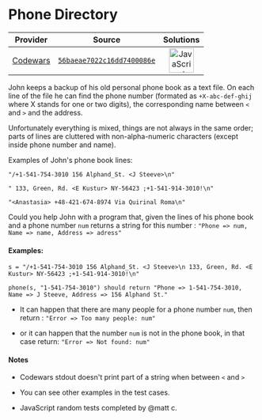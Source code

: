 [_metadata_:generated]: - "true"

# Phone Directory

<!-- INFO TABLE BEGIN -->

| Provider                                        | Source                                                                               | Solutions                                                                                                                                                    |
| :---------------------------------------------: | :----------------------------------------------------------------------------------: | :----------------------------------------------------------------------------------------------------------------------------------------------------------: |
| [Codewars](../../../docs/providers/Codewars.md) | [`56baeae7022c16dd7400086e`](https://www.codewars.com/kata/56baeae7022c16dd7400086e) | [<img src="https://res.cloudinary.com/rascaltwo/image/upload/v1631924076/javascript_ehszr7.svg" alt="JavaScript" title="JavaScript" width="50" />](solve.js) |

<!-- INFO TABLE END -->

John keeps a backup of his old personal phone book as a text file. On each line of the file
he can find the phone number (formated as `+X-abc-def-ghij` where X stands for one or two digits), the corresponding name
between `<` and `>` and the address. 

Unfortunately everything is mixed, things are not always in the same order; parts of lines are cluttered with non-alpha-numeric characters
(except inside phone number and name).

Examples of John's phone book lines:

`"/+1-541-754-3010 156 Alphand_St. <J Steeve>\n"`

`" 133, Green, Rd. <E Kustur> NY-56423 ;+1-541-914-3010!\n"`

`"<Anastasia> +48-421-674-8974 Via Quirinal Roma\n"`

Could you help John with a program that, given the lines of his phone book and a phone number `num`
returns a string for this number : `"Phone => num, Name => name, Address => adress"`

#### Examples:

```
s = "/+1-541-754-3010 156 Alphand_St. <J Steeve>\n 133, Green, Rd. <E Kustur> NY-56423 ;+1-541-914-3010!\n"

phone(s, "1-541-754-3010") should return "Phone => 1-541-754-3010, Name => J Steeve, Address => 156 Alphand St."

```
- It can happen that there are many people for a phone number `num`, then return : `"Error => Too many people: num"` 

- or it can happen that the number `num` is not in the phone book, in that case 
return: `"Error => Not found: num"`

#### Notes
- Codewars stdout doesn't print part of a string when between `<` and `>`
- You can see other examples in the test cases.

- JavaScript random tests completed by @matt c.
